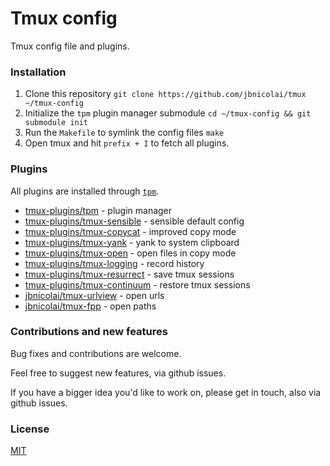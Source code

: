 # Tmux config

Tmux config file and plugins.

### Installation

1. Clone this repository
    `git clone https://github.com/jbnicolai/tmux ~/tmux-config`
2. Initialize the `tpm` plugin manager submodule
    `cd ~/tmux-config && git submodule init`
3. Run the `Makefile` to symlink the config files
    `make`
4. Open tmux and hit `prefix + I` to fetch all plugins.

### Plugins

All plugins are installed through [`tpm`](https://github.com/tmux-plugins/tpm).

- [tmux-plugins/tpm](https://github.com/tmux-plugins/tpm) - plugin manager
- [tmux-plugins/tmux-sensible](https://github.com/tmux-plugins/tmux-sensible) - sensible default config
- [tmux-plugins/tmux-copycat](https://github.com/tmux-plugins/tmux-copycat) - improved copy mode
- [tmux-plugins/tmux-yank](https://github.com/tmux-plugins/tmux-yank) - yank to system clipboard
- [tmux-plugins/tmux-open](https://github.com/tmux-plugins/tmux-open) - open files in copy mode
- [tmux-plugins/tmux-logging](https://github.com/tmux-plugins/tmux-logging) - record history
- [tmux-plugins/tmux-resurrect](https://github.com/tmux-plugins/tmux-resurrect) - save tmux sessions
- [tmux-plugins/tmux-continuum](https://github.com/tmux-plugins/tmux-continuum) - restore tmux sessions
- [jbnicolai/tmux-urlview](https://github.com/jbnicolai/tmux-urlview) - open urls
- [jbnicolai/tmux-fpp](https://github.com/jbnicolai/tmux-fpp) - open paths

### Contributions and new features

Bug fixes and contributions are welcome.

Feel free to suggest new features, via github issues.

If you have a bigger idea you'd like to work on, please get in touch, also via
github issues.

### License

[MIT](LICENSE.md)
